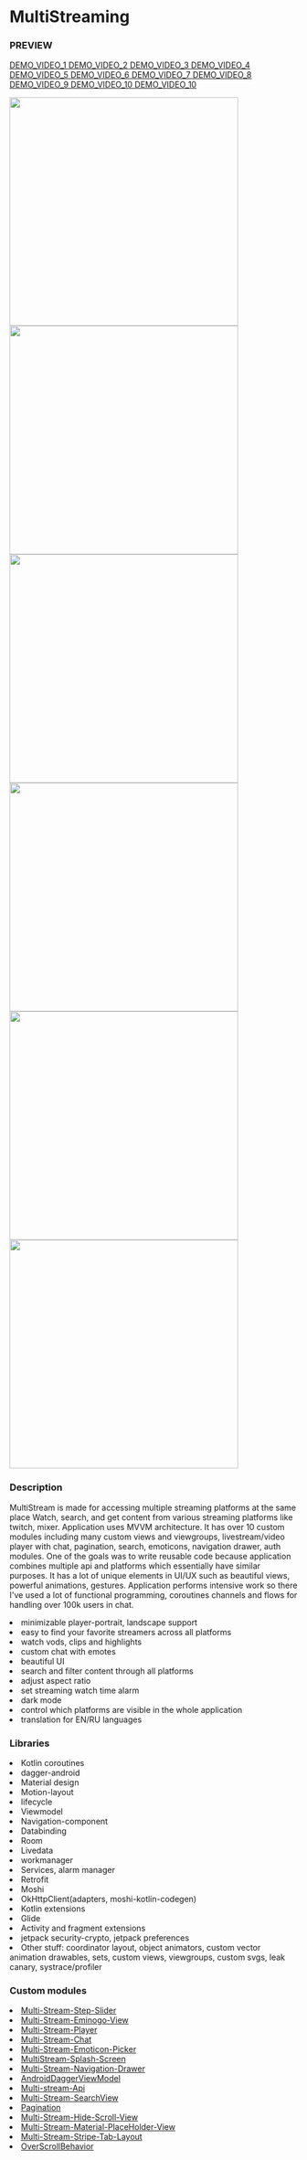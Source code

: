 # MultiStreaming
<h3>PREVIEW</h3>
<p float="left">
<a href="http://danielktx.com/images/multistream/video/display/row_1_1.mp4" type="video/mp4">DEMO_VIDEO_1   </a>
<a href="http://danielktx.com/images/multistream/video/display/row_1_24.mp4" type="video/mp4">DEMO_VIDEO_2  </a>
   <a href="http://danielktx.com/images/multistream/video/display/row_1_24.mp4" type="video/mp4">DEMO_VIDEO_3  </a>
   <a href="http://danielktx.com/images/multistream/video/display/row_1_7.mp4" type="video/mp4">DEMO_VIDEO_4   </a>
   <a href="http://danielktx.com/images/multistream/video/display/row_1_9.mp4" type="video/mp4">DEMO_VIDEO_5   </a>
   <a href="http://danielktx.com/images/multistream/video/display/row_1_10.mp4" type="video/mp4">DEMO_VIDEO_6  </a>
   <a href="http://danielktx.com/images/multistream/video/display/row_1_16.mp4" type="video/mp4">DEMO_VIDEO_7  </a>
   <a href="http://danielktx.com/images/multistream/video/display/row_1_18.mp4" type="video/mp4">DEMO_VIDEO_8  </a>
   <a href="http://danielktx.com/images/multistream/video/display/row_1_20.mp4" type="video/mp4">DEMO_VIDEO_9  </a>
   <a href="http://danielktx.com/images/multistream/video/display/row_1_5.mp4" type="video/mp4">DEMO_VIDEO_10  </a>
   <a href="http://danielktx.com/images/multistream/video/display/row_1_25.mp4" type="video/mp4">DEMO_VIDEO_10 </a>
</p>

<p float="left">
   <img width="400" src="http://danielktx.com/images/multistream/row-1-col-1.jpg" />
  <img width="400" src="http://danielktx.com/images/multistream/row-1-col-2.jpg" />
    <img width="400" src="http://danielktx.com/images/multistream/row-1-col-3.jpg" />
    <img width="400" src="http://danielktx.com/images/multistream/row-1-col-4.jpg" />
  <img width="400" src="http://danielktx.com/images/multistream/row-1-col-5.jpg" />
  <img width="400" src="http://danielktx.com/images/multistream/row-1-col-7.jpg" />
  </p>

<h3>Description</h3>
<p>MultiStream is made for accessing multiple streaming platforms at the same place
Watch, search, and get content from various streaming platforms like twitch, mixer. Application uses MVVM architecture. It has over 10 custom modules including many custom views and viewgroups, livestream/video player with chat, pagination, search, emoticons, navigation drawer, auth modules. One of the goals was to write reusable code because application combines multiple api and platforms which essentially have similar purposes. It has a lot of unique elements in UI/UX such as beautiful views, powerful animations, gestures. Application performs intensive work so there I've used a lot of functional programming, coroutines channels and flows for handling over 100k users in chat. </p>

<li>minimizable player-portrait, landscape support</li>
<li>easy to find your favorite streamers across all platforms</li>
<li>watch vods, clips and highlights</li>
<li>custom chat with emotes</li>
<li>beautiful UI</li>
<li>search and filter content through all platforms</li>
<li>adjust aspect ratio</li>
<li>set streaming watch time alarm</li>
<li>dark mode</li>
<li>control which platforms are visible in the whole application</li>
<li>translation for EN/RU languages</li>
<h3> Libraries </h3>
<p>
  <li>Kotlin coroutines</li> 
  <li>dagger-android</li>
  <li>Material design</li>
  <li>Motion-layout</li>
   <li>lifecycle</li>
  <li>Viewmodel</li>
  <li>Navigation-component</li> 
  <li>Databinding</li> 
  <li>Room</li> 
  <li>Livedata</li> 
   <li>workmanager</li>
  <li>Services, alarm manager</li> 
  <li>Retrofit</li>
  <li>Moshi</li>
  <li>OkHttpClient(adapters, moshi-kotlin-codegen)</li> 
  <li>Kotlin extensions</li> 
  <li>Glide</li>
  <li>Activity and fragment extensions</li> 
   <li>jetpack security-crypto, jetpack preferences</li>
  <li>Other stuff: coordinator layout, object animators, custom vector animation drawables, sets, custom views, viewgroups, custom svgs, leak canary, systrace/profiler</li>
</p>

<h3>Custom modules</h3>
<li><a href="https://github.com/Is0git/Multi-Stream-Step-Slider" target="_blank">Multi-Stream-Step-Slider</a></li>
                                            <li><a href="https://github.com/Is0git/Multi-Stream-Eminogo-View" target="_blank">Multi-Stream-Eminogo-View</a></li>
                                            <li><a href="https://github.com/Is0git/Multi-Stream-Player" target="_blank">Multi-Stream-Player</a></li>
                                            <li><a href="https://github.com/Is0git/Multi-Stream-Chat" target="_blank">Multi-Stream-Chat</a></li>
                                            <li><a href="https://github.com/Is0git/Multi-Stream-Emoticon-Picker" target="_blank">Multi-Stream-Emoticon-Picker</a></li>
                                            <li><a href="https://github.com/Is0git/MultiStream-Splash-Screen" target="_blank">MultiStream-Splash-Screen</a></li>
                                            <li><a href="https://github.com/Is0git/Multi-Stream-Navigation-Drawer" target="_blank">Multi-Stream-Navigation-Drawer</a></li>
                                            <li><a href="https://github.com/Is0git/AndroidDaggerViewModel" target="_blank">AndroidDaggerViewModel</a></li>
                                            <li><a href="https://github.com/Is0git/Multi-stream-Api" target="_blank">Multi-stream-Api</a></li>
                                            <li><a href="https://github.com/Is0git/Multi-Stream-SearchView" target="_blank">Multi-Stream-SearchView</a></li>
                                            <li><a href="https://github.com/Is0git/Pagination" target="_blank">Pagination</a></li>
                                            <li><a href="https://github.com/Is0git/Multi-Stream-Hide-Scroll-View" target="_blank">Multi-Stream-Hide-Scroll-View</a></li>
                                            <li><a href="https://github.com/Is0git/Multi-Stream-Material-PlaceHolder-View" target="_blank">Multi-Stream-Material-PlaceHolder-View</a></li>
                                            <li><a href="https://github.com/Is0git/Multi-Stream-Stripe-Tab-Layout" target="_blank">Multi-Stream-Stripe-Tab-Layout</a></li>
                                            <li><a href="https://github.com/Is0git/OverScrollBehavior" target="_blank">OverScrollBehavior</a></li>
